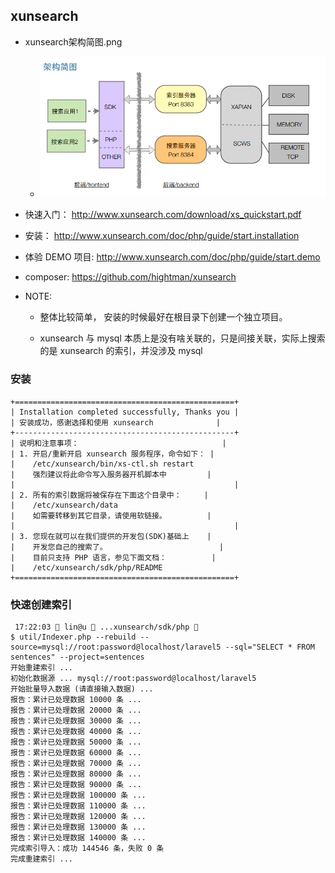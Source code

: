 ## xunsearch
* xunsearch架构简图.png
    * ![xunsearch架构简图.png](xunsearch架构简图.png)

* 快速入门： http://www.xunsearch.com/download/xs_quickstart.pdf

* 安装： http://www.xunsearch.com/doc/php/guide/start.installation

* 体验 DEMO 项目: http://www.xunsearch.com/doc/php/guide/start.demo

* composer: https://github.com/hightman/xunsearch

* NOTE: 
    * 整体比较简单， 安装的时候最好在根目录下创建一个独立项目。

    * xunsearch 与 mysql 本质上是没有啥关联的，只是间接关联，实际上搜索的是 xunsearch 的索引，并没涉及 mysql


### 安装
```
+=================================================+
| Installation completed successfully, Thanks you |
| 安装成功，感谢选择和使用 xunsearch              |
+-------------------------------------------------+
| 说明和注意事项：                                |
| 1. 开启/重新开启 xunsearch 服务程序，命令如下： |
|    /etc/xunsearch/bin/xs-ctl.sh restart
|    强烈建议将此命令写入服务器开机脚本中         |
|                                                 |
| 2. 所有的索引数据将被保存在下面这个目录中：     |
|    /etc/xunsearch/data
|    如需要转移到其它目录，请使用软链接。         |
|                                                 |
| 3. 您现在就可以在我们提供的开发包(SDK)基础上    |
|    开发您自己的搜索了。                         |
|    目前只支持 PHP 语言，参见下面文档：          |
|    /etc/xunsearch/sdk/php/README
+=================================================+
```


### 快速创建索引
```
 17:22:03  lin@u  ...xunsearch/sdk/php 
$ util/Indexer.php --rebuild --source=mysql://root:password@localhost/laravel5 --sql="SELECT * FROM sentences" --project=sentences
开始重建索引 ...
初始化数据源 ... mysql://root:password@localhost/laravel5 
开始批量导入数据 (请直接输入数据) ...
报告：累计已处理数据 10000 条 ...
报告：累计已处理数据 20000 条 ...
报告：累计已处理数据 30000 条 ...
报告：累计已处理数据 40000 条 ...
报告：累计已处理数据 50000 条 ...
报告：累计已处理数据 60000 条 ...
报告：累计已处理数据 70000 条 ...
报告：累计已处理数据 80000 条 ...
报告：累计已处理数据 90000 条 ...
报告：累计已处理数据 100000 条 ...
报告：累计已处理数据 110000 条 ...
报告：累计已处理数据 120000 条 ...
报告：累计已处理数据 130000 条 ...
报告：累计已处理数据 140000 条 ...
完成索引导入：成功 144546 条，失败 0 条
完成重建索引 ...
```
